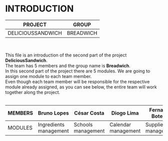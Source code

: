 # INTRODUCTION

| PROJECT | GROUP |
| ------ | ------ |
| DELICIOUSSANDWICH | BREADWICH |
</br>

This file is an introduction of the second part of the project **DeliciousSandwich**.
</br>
The team has 5 members and the group name is **Breadwich**.
</br>
In this second part of the project there are 5 modules.
We are going to assign one module to each team member.
</br>
Even though each team member will be responsible for the respective module already assigned, as you can see below, the entire team will work together along the project.
</br>
</br>

| MEMBERS | Bruno Lopes | César Costa | Diogo Lima | Fernando Botelho | João Fernandes |
| ------ | ------ | ------ | ------ | ------ | ------ |
| MODULES | Ingredients management | Schools management | Calendar management | Suppliers management | Categories management |
